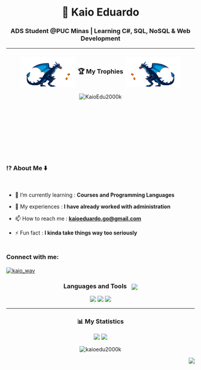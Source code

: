 <h1 align="center"> 🐐 Kaio Eduardo</h1>
<h3 align="center">ADS Student @PUC Minas | Learning C#, SQL, NoSQL & Web Development</h3>

---

<h3 align="center" style="display:flex; justify-content:center; align-items:center; gap:5px;">
  <img src="https://raw.githubusercontent.com/KaioEdu2000k/FODASE/refs/heads/main/ezgif.com-apng-to-gif-converter.gif"
       style="height:80px; display:inline-block;" />
  🏆 My Trophies
  <img src="https://raw.githubusercontent.com/KaioEdu2000k/FODASE/refs/heads/main/ezgif.com-gif-to-apng-converter%20(1).png"
       style="height:80px; display:inline-block;" />
</h3>

<p align="center">
  <img src="https://github-profile-trophy.vercel.app/?username=KaioEdu2000k&title=Commits,Stars,Repositories,Experience,Followers,Issues,Reviews,PullRequest&theme=dark_lover"
       alt="KaioEdu2000k" style="height:100px; display:inline-block; border:0;" />
</p><br><br><br>

<h3 align="left">⁉️ About Me ⬇️ </h3><br>


- 🌱 I’m currently learning : **Courses and Programming Languages**

- 📄 My experiences : **I have already worked with administration**

- 📫 How to reach me : **kaioeduardo.go@gmail.com**

- ⚡ Fun fact : **I kinda take things way too seriously**<br><br>

<h3 align="left">Connect with me:</h3>
<p align="left">
<a href="https://instagram.com/kaio_wav" target="blank"><img align="center" src="https://raw.githubusercontent.com/rahuldkjain/github-profile-readme-generator/master/src/images/icons/Social/instagram.svg" alt="kaio_wav" height="30" width="40" /></a>
</p>

<h3 align="center">
  Languages and Tools&nbsp;
  <img src="https://user-images.githubusercontent.com/74038190/212284087-bbe7e430-757e-4901-90bf-4cd2ce3e1852.gif" style="height:1em; vertical-align:middle; margin-left:5px;" />
</h3>

<p align="center">
  <img src="https://skillicons.dev/icons?i=cs,html,css,js" />
  <img src="https://skillicons.dev/icons?i=mysql,vscode,aws&theme=light" />
  <img src="https://skillicons.dev/icons?i=discord" />
</p>





---
<h3 align="center">📊 My Statistics</h3>

<p align="center">
  <img src="https://github-readme-stats.vercel.app/api?username=KaioEdu2000k&show_icons=true&theme=tokyonight" width="450" />
  <img src="https://github-readme-stats.vercel.app/api/top-langs/?username=KaioEdu2000k&layout=compact&langs_count=10&theme=tokyonight&cache_seconds=60" width="290" />
</p>




<p align="center">
  <img src="https://github-readme-streak-stats.herokuapp.com/?user=KaioEdu2000k&" alt="kaioedu2000k" />
</p>

<p align="right">
<img src=https://i.gifer.com/6vw5.gif />
</p>

